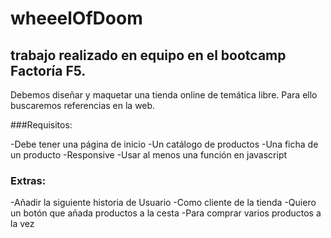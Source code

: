 # wheeelOfDoom
## trabajo realizado en equipo en el bootcamp Factoría F5.

Debemos diseñar y maquetar una tienda online de temática libre.
Para ello buscaremos referencias en la web.

###Requisitos:

-Debe tener una página de inicio
-Un catálogo de productos
-Una ficha de un producto
-Responsive
-Usar al menos una función en javascript

### Extras:

-Añadir la siguiente historia de Usuario
-Como cliente de la tienda
-Quiero un botón que añada productos a la cesta
-Para comprar varios productos a la vez
 
